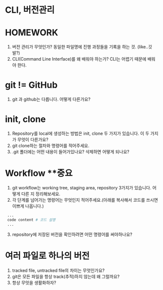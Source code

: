 # CLI, 버전관리
# HOMEWORK 
1. 버전 관리가 무엇인가?
  동일한 파일명에 진행 과정들을 기록을 하는 것. (like..깃발?)
2. CLI(Command Line Interface)를 왜 배워야 하는가?
  CLI는 어렵기 때문에 배워야 한다. 


# git != GitHub
1. git 과 github는 다릅니다. 어떻게 다른가요?


# init, clone
1. Repository를 local에 생성하는 방법은 init, clone 두 가지가 있습니다. 이 두 가지가 무엇이 다른가요?
2. git clone하는 절차와 명령어를 적어주세요.
3. .git 폴더에는 어떤 내용이 들어가있나요? 삭제하면 어떻게 되나요?

# Workflow **중요
1. git workflow는 working tree, staging area, repository 3가지가 있습니다. 어떻게 다른 지 정리해보세요.
2. 각 단계를 넘어가는 명령어는 무엇인지 적어주세요.(아래를 복사해서 코드를 쓰시면 이쁘게 나옵니다.)
```bash
 ...
 code content # 코드 설명
 ...
```
3. repository에 저장된 버전을 확인하려면 어떤 명령어를 써야하나요?

# 여러 파일로 하나의 버전
1. tracked file, untracked file의 차이는 무엇인가요?
2. git은 모든 파일을 항상 track(추적)하지 않는데 왜 그럴까요?
3. 항상 무엇을 생활화하자?